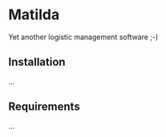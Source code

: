# Matilda

Yet another logistic management software ;-)

## Installation

...

## Requirements

...
